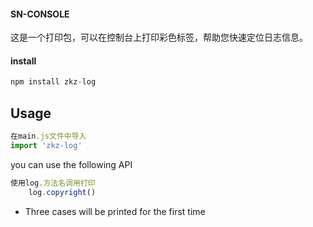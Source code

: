 #### SN-CONSOLE

这是一个打印包，可以在控制台上打印彩色标签，帮助您快速定位日志信息。

#### install

```javascript
npm install zkz-log
```

## Usage

```javascript
在main.js文件中导入
import 'zkz-log'
```

you can use the following  API

```javascript
使用log.方法名调用打印
    log.copyright()
```

* Three cases will be printed for the first time

